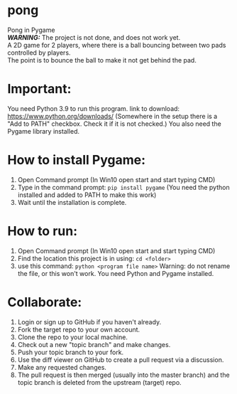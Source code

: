 # pong
Pong in Pygame  
**_WARNING:_**  The project is not done, and does not work yet.  
A 2D game for 2 players, where there is a ball bouncing between two pads controlled by players.  
The point is to bounce the ball to make it not get behind the pad.
# Important:
You need Python 3.9 to run this program. link to download: https://www.python.org/downloads/ (Somewhere in the setup there is a "Add to PATH" checkbox. Check it if it is not checked.)
You also need the Pygame library installed.  
# How to install Pygame:  
1. Open Command prompt (In Win10 open start and start typing CMD)  
2. Type in the command prompt: `pip install pygame` (You need the python installed and added to PATH to make this work)
3. Wait until the installation is complete.  

# How to run:
1. Open Command prompt (In Win10 open start and start typing CMD)
2. Find the location this project is in using: `cd <folder>`
3. use this command: `python <program file name>` Warning: do not rename the file, or this won't work. You need Python and Pygame installed.

# Collaborate:
1. Login or sign up to GitHub if you haven't already.
2. Fork the target repo to your own account.
3. Clone the repo to your local machine.
4. Check out a new "topic branch" and make changes.
5. Push your topic branch to your fork.
6. Use the diff viewer on GitHub to create a pull request via a discussion.
7. Make any requested changes.
8. The pull request is then merged (usually into the master branch) and the topic branch is deleted from the upstream (target) repo.
